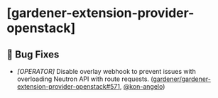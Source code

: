 # [gardener-extension-provider-openstack]
## 🐛 Bug Fixes
* *[OPERATOR]* Disable overlay webhook to prevent issues with overloading Neutron API with route requests. ([gardener/gardener-extension-provider-openstack#571](https://github.com/gardener/gardener-extension-provider-openstack/pull/571), [@kon-angelo](https://github.com/kon-angelo))